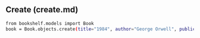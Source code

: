 ## Create (create.md)

```bash
from bookshelf.models import Book
book = Book.objects.create(title="1984", author="George Orwell", publication_year=1949)

```
